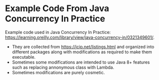 # Example Code From Java Concurrency In Practice

Example code used in Java Concurrency In
Practice: https://learning.oreilly.com/library/view/java-concurrency-in/0321349601/.

- They are collected from https://jcip.net/listings.html and organized into different packages along with modifications
  as required to make them executable.
- Sometimes some modifications are intended to use Java 8+ features such as replacing annonymous class with Lambda.
- Sometimes modifications are purely cosmetic.

